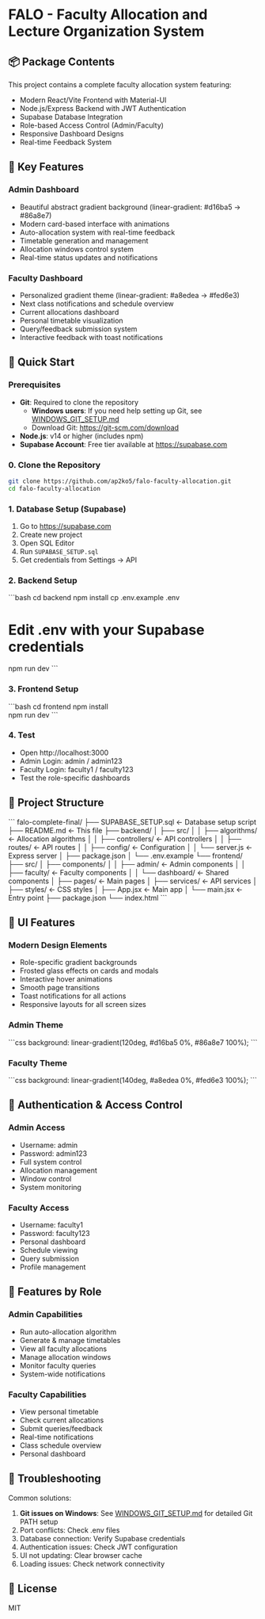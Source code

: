 # FALO - Faculty Allocation and Lecture Organization System

## 📦 Package Contents

This project contains a complete faculty allocation system featuring:
- Modern React/Vite Frontend with Material-UI
- Node.js/Express Backend with JWT Authentication
- Supabase Database Integration
- Role-based Access Control (Admin/Faculty)
- Responsive Dashboard Designs
- Real-time Feedback System

## 🎯 Key Features

### Admin Dashboard
- Beautiful abstract gradient background (linear-gradient: #d16ba5 → #86a8e7)
- Modern card-based interface with animations
- Auto-allocation system with real-time feedback
- Timetable generation and management
- Allocation windows control system
- Real-time status updates and notifications

### Faculty Dashboard
- Personalized gradient theme (linear-gradient: #a8edea → #fed6e3)
- Next class notifications and schedule overview
- Current allocations dashboard
- Personal timetable visualization
- Query/feedback submission system
- Interactive feedback with toast notifications

## 🚀 Quick Start

### Prerequisites

- **Git**: Required to clone the repository
  - **Windows users**: If you need help setting up Git, see [WINDOWS_GIT_SETUP.md](WINDOWS_GIT_SETUP.md)
  - Download Git: https://git-scm.com/download
- **Node.js**: v14 or higher (includes npm)
- **Supabase Account**: Free tier available at https://supabase.com

### 0. Clone the Repository

```bash
git clone https://github.com/ap2ko5/falo-faculty-allocation.git
cd falo-faculty-allocation
```

### 1. Database Setup (Supabase)
1. Go to https://supabase.com
2. Create new project
3. Open SQL Editor
4. Run `SUPABASE_SETUP.sql`
5. Get credentials from Settings → API

### 2. Backend Setup
\`\`\`bash
cd backend
npm install
cp .env.example .env
# Edit .env with your Supabase credentials
npm run dev
\`\`\`

### 3. Frontend Setup
\`\`\`bash
cd frontend
npm install  
npm run dev
\`\`\`

### 4. Test
- Open http://localhost:3000
- Admin Login: admin / admin123
- Faculty Login: faculty1 / faculty123
- Test the role-specific dashboards

## 📁 Project Structure

\`\`\`
falo-complete-final/
├── SUPABASE_SETUP.sql          ← Database setup script
├── README.md                   ← This file
├── backend/
│   ├── src/
│   │   ├── algorithms/         ← Allocation algorithms
│   │   ├── controllers/        ← API controllers
│   │   ├── routes/            ← API routes
│   │   ├── config/            ← Configuration
│   │   └── server.js          ← Express server
│   ├── package.json
│   └── .env.example
└── frontend/
    ├── src/
    │   ├── components/
    │   │   ├── admin/         ← Admin components
    │   │   ├── faculty/       ← Faculty components
    │   │   └── dashboard/     ← Shared components
    │   ├── pages/             ← Main pages
    │   ├── services/          ← API services
    │   ├── styles/            ← CSS styles
    │   ├── App.jsx           ← Main app
    │   └── main.jsx          ← Entry point
    ├── package.json
    └── index.html
\`\`\`

## 🎨 UI Features

### Modern Design Elements
- Role-specific gradient backgrounds
- Frosted glass effects on cards and modals
- Interactive hover animations
- Smooth page transitions
- Toast notifications for all actions
- Responsive layouts for all screen sizes

### Admin Theme
\`\`\`css
background: linear-gradient(120deg, #d16ba5 0%, #86a8e7 100%);
\`\`\`

### Faculty Theme
\`\`\`css
background: linear-gradient(140deg, #a8edea 0%, #fed6e3 100%);
\`\`\`

## 🔑 Authentication & Access Control

### Admin Access
- Username: admin
- Password: admin123
- Full system control
- Allocation management
- Window control
- System monitoring

### Faculty Access
- Username: faculty1
- Password: faculty123
- Personal dashboard
- Schedule viewing
- Query submission
- Profile management

## 📱 Features by Role

### Admin Capabilities
- Run auto-allocation algorithm
- Generate & manage timetables
- View all faculty allocations
- Manage allocation windows
- Monitor faculty queries
- System-wide notifications

### Faculty Capabilities
- View personal timetable
- Check current allocations
- Submit queries/feedback
- Real-time notifications
- Class schedule overview
- Personal dashboard

## 🐛 Troubleshooting

Common solutions:
1. **Git issues on Windows**: See [WINDOWS_GIT_SETUP.md](WINDOWS_GIT_SETUP.md) for detailed Git PATH setup
2. Port conflicts: Check .env files
3. Database connection: Verify Supabase credentials
4. Authentication issues: Check JWT configuration
5. UI not updating: Clear browser cache
6. Loading issues: Check network connectivity

## 📄 License

MIT